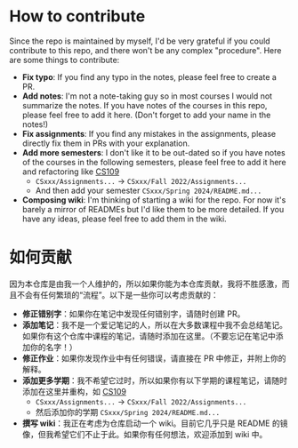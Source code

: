 # How to contribute

Since the repo is maintained by myself, I'd be very grateful if you could contribute to this repo, and there won't be any complex "procedure". Here are some things to contribute:

- **Fix typo**: If you find any typo in the notes, please feel free to create a PR.
- **Add notes**: I'm not a note-taking guy so in most courses I would not summarize the notes. If you have notes of the courses in this repo, please feel free to add it here. (Don't forget to add your name in the notes!)
- **Fix assignments**: If you find any mistakes in the assignments, please directly fix them in PRs with your explanation.
- **Add more semesters**: I don't like it to be out-dated so if you have notes of the courses in the following semesters, please feel free to add it here and refactoring like [CS109](./CS109%20Intro%20to%20Programming%20in%20Java/)
    + `CSxxx/Assignments...` -> `CSxxx/Fall 2022/Assignments...`
    + And then add your semester `CSxxx/Spring 2024/README.md...`
- **Composing wiki**: I'm thinking of starting a wiki for the repo. For now it's barely a mirror of READMEs but I'd like them to be more detailed. If you have any ideas, please feel free to add them in the wiki.

# 如何贡献

因为本仓库是由我一个人维护的，所以如果你能为本仓库贡献，我将不胜感激，而且不会有任何繁琐的“流程”。以下是一些你可以考虑贡献的：

- **修正错别字**：如果你在笔记中发现任何错别字，请随时创建 PR。
- **添加笔记**：我不是一个爱记笔记的人，所以在大多数课程中我不会总结笔记。如果你有这个仓库中课程的笔记，请随时添加在这里。（不要忘记在笔记中添加你的名字！）
- **修正作业**：如果你发现作业中有任何错误，请直接在 PR 中修正，并附上你的解释。
- **添加更多学期**：我不希望它过时，所以如果你有以下学期的课程笔记，请随时添加在这里并重构，如 [CS109](./CS109%20Intro%20to%20Programming%20in%20Java/)
    + `CSxxx/Assignments...` -> `CSxxx/Fall 2022/Assignments...`
    + 然后添加你的学期 `CSxxx/Spring 2024/README.md...`
- **撰写 wiki**：我正在考虑为仓库启动一个 wiki。目前它几乎只是 README 的镜像，但我希望它们不止于此。如果你有任何想法，欢迎添加到 wiki 中。

